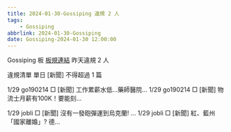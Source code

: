 ```yaml
---
title: 2024-01-30-Gossiping 違規 2 人
tags:
    - Gossiping
abbrlink: 2024-01-30-Gossiping
date: Gossiping-2024-01-30 12:00:00
---
```

Gossiping 板 [板規連結](https://www.ptt.cc/bbs/Gossiping/M.1637425085.A.07D.html)
昨天違規 2 人
<!-- more -->

違規清單
單日 [新聞] 不得超過 1 篇

1/29 go190214 □ [新聞] 工作累薪水低...藥師醫院…
1/29 go190214 □ [新聞] 物流士月薪有100K！要能刻…

1/29 jobli □ [新聞] 沒有一發砲彈運到烏克蘭! …
1/29 jobli □ [新聞] 紅、藍州「國家離婚」? 德…